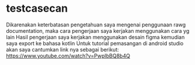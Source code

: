 # testcasecan
Dikarenakan keterbatasan pengetahuan saya mengenai penggunaan rawg documentation, maka cara pengerjaan saya kerjakan menggunakan cara yg lain
Hasil pengerjaan saya kerjakan menggunakan desain figma kemudian saya export ke bahasa kotlin
Untuk tutorial pemasangan di android studio akan saya cantumkan link nya sebagai berikut:
https://www.youtube.com/watch?v=PwpIbBQ8b4Q
